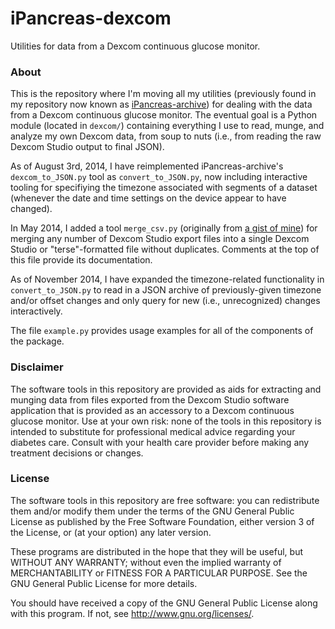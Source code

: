 iPancreas-dexcom
================

Utilities for data from a Dexcom continuous glucose monitor.

### About

This is the repository where I'm moving all my utilities (previously found in my repository now known as [iPancreas-archive](https://github.com/jebeck/iPancreas-archive)) for dealing with the data from a Dexcom continuous glucose monitor. The eventual goal is a Python module (located in `dexcom/`) containing everything I use to read, munge, and analyze my own Dexcom data, from soup to nuts (i.e., from reading the raw Dexcom Studio output to final JSON).

As of August 3rd, 2014, I have reimplemented iPancreas-archive's `dexcom_to_JSON.py` tool as `convert_to_JSON.py`, now including interactive tooling for specifiying the timezone associated with segments of a dataset (whenever the date and time settings on the device appear to have changed).

In May 2014, I added a tool `merge_csv.py` (originally from [a gist of mine](https://gist.github.com/jebeck/11167866)) for merging any number of Dexcom Studio export files into a single Dexcom Studio or "terse"-formatted file without duplicates. Comments at the top of this file provide its documentation.

As of November 2014, I have expanded the timezone-related functionality in `convert_to_JSON.py` to read in a JSON archive of previously-given timezone and/or offset changes and only query for new (i.e., unrecognized) changes interactively.

The file `example.py` provides usage examples for all of the components of the package.

### Disclaimer

The software tools in this repository are provided as aids for extracting and munging data from files exported from the Dexcom Studio software application that is provided as an accessory to a Dexcom continuous glucose monitor. Use at your own risk: none of the tools in this repository is intended to substitute for professional medical advice regarding your diabetes care. Consult with your health care provider before making any treatment decisions or changes.

### License

The software tools in this repository are free software: you can redistribute them and/or modify them under the terms of the GNU General Public License as published by the Free Software Foundation, either version 3 of the License, or (at your option) any later version.

These programs are distributed in the hope that they will be useful, but WITHOUT ANY WARRANTY; without even the implied warranty of MERCHANTABILITY or FITNESS FOR A PARTICULAR PURPOSE. See the GNU General Public License for more details.

You should have received a copy of the GNU General Public License along with this program.  If not, see <http://www.gnu.org/licenses/>.
